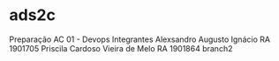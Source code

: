 # ads2c
Preparação AC 01 - Devops
Integrantes 
Alexsandro Augusto Ignácio RA 1901705
Priscila Cardoso Vieira de Melo RA 1901864
branch2

